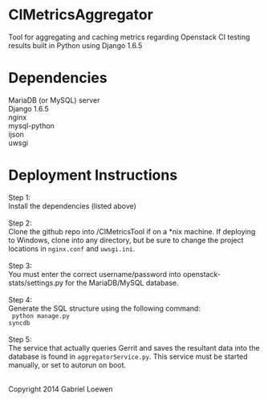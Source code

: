 CIMetricsAggregator
===================

Tool for aggregating and caching metrics regarding Openstack CI testing results built in Python using Django 1.6.5

Dependencies
============
MariaDB (or MySQL) server<br />
Django 1.6.5<br />
nginx<br />
mysql-python<br />
ijson<br />
uwsgi

Deployment Instructions
=======================
Step 1:<br />
Install the dependencies (listed above)<br /><br />
Step 2:<br />
Clone the github repo into /CIMetricsTool if on a *nix machine.  If deploying to Windows, clone into any directory, but be sure to change the project locations in <code>nginx.conf</code> and <code>uwsgi.ini</code>.<br /><br />
Step 3:<br />
You must enter the correct username/password into openstack-stats/settings.py for the MariaDB/MySQL database.<br /><br />
Step 4:<br />
Generate the SQL structure using the following command:</br>
<code>
    python manage.py syncdb
</code><br /><br />
Step 5:<br />
The service that actually queries Gerrit and saves the resultant data into the database is found in <code>aggregatorService.py</code>.  This service must be started manually, or set to autorun on boot.<br /><br />

Copyright 2014 Gabriel Loewen
